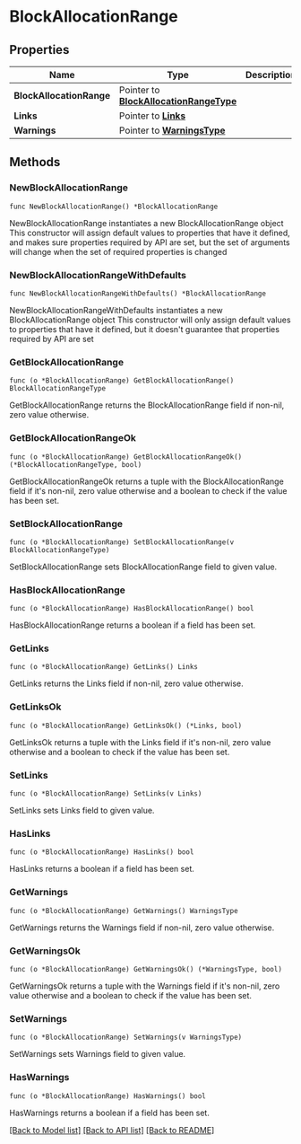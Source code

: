 # BlockAllocationRange

## Properties

Name | Type | Description | Notes
------------ | ------------- | ------------- | -------------
**BlockAllocationRange** | Pointer to [**BlockAllocationRangeType**](BlockAllocationRangeType.md) |  | [optional] 
**Links** | Pointer to [**Links**](Links.md) |  | [optional] 
**Warnings** | Pointer to [**WarningsType**](WarningsType.md) |  | [optional] 

## Methods

### NewBlockAllocationRange

`func NewBlockAllocationRange() *BlockAllocationRange`

NewBlockAllocationRange instantiates a new BlockAllocationRange object
This constructor will assign default values to properties that have it defined,
and makes sure properties required by API are set, but the set of arguments
will change when the set of required properties is changed

### NewBlockAllocationRangeWithDefaults

`func NewBlockAllocationRangeWithDefaults() *BlockAllocationRange`

NewBlockAllocationRangeWithDefaults instantiates a new BlockAllocationRange object
This constructor will only assign default values to properties that have it defined,
but it doesn't guarantee that properties required by API are set

### GetBlockAllocationRange

`func (o *BlockAllocationRange) GetBlockAllocationRange() BlockAllocationRangeType`

GetBlockAllocationRange returns the BlockAllocationRange field if non-nil, zero value otherwise.

### GetBlockAllocationRangeOk

`func (o *BlockAllocationRange) GetBlockAllocationRangeOk() (*BlockAllocationRangeType, bool)`

GetBlockAllocationRangeOk returns a tuple with the BlockAllocationRange field if it's non-nil, zero value otherwise
and a boolean to check if the value has been set.

### SetBlockAllocationRange

`func (o *BlockAllocationRange) SetBlockAllocationRange(v BlockAllocationRangeType)`

SetBlockAllocationRange sets BlockAllocationRange field to given value.

### HasBlockAllocationRange

`func (o *BlockAllocationRange) HasBlockAllocationRange() bool`

HasBlockAllocationRange returns a boolean if a field has been set.

### GetLinks

`func (o *BlockAllocationRange) GetLinks() Links`

GetLinks returns the Links field if non-nil, zero value otherwise.

### GetLinksOk

`func (o *BlockAllocationRange) GetLinksOk() (*Links, bool)`

GetLinksOk returns a tuple with the Links field if it's non-nil, zero value otherwise
and a boolean to check if the value has been set.

### SetLinks

`func (o *BlockAllocationRange) SetLinks(v Links)`

SetLinks sets Links field to given value.

### HasLinks

`func (o *BlockAllocationRange) HasLinks() bool`

HasLinks returns a boolean if a field has been set.

### GetWarnings

`func (o *BlockAllocationRange) GetWarnings() WarningsType`

GetWarnings returns the Warnings field if non-nil, zero value otherwise.

### GetWarningsOk

`func (o *BlockAllocationRange) GetWarningsOk() (*WarningsType, bool)`

GetWarningsOk returns a tuple with the Warnings field if it's non-nil, zero value otherwise
and a boolean to check if the value has been set.

### SetWarnings

`func (o *BlockAllocationRange) SetWarnings(v WarningsType)`

SetWarnings sets Warnings field to given value.

### HasWarnings

`func (o *BlockAllocationRange) HasWarnings() bool`

HasWarnings returns a boolean if a field has been set.


[[Back to Model list]](../README.md#documentation-for-models) [[Back to API list]](../README.md#documentation-for-api-endpoints) [[Back to README]](../README.md)


